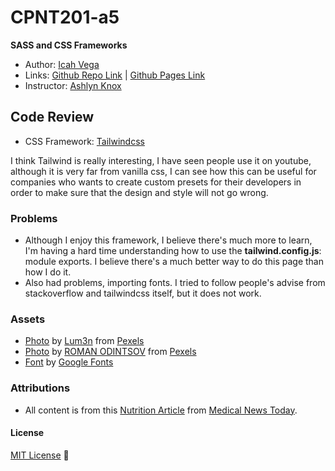# CPNT201-a5
**SASS and CSS Frameworks**

- Author: [Icah Vega](https://github.com/Icahpv)
- Links: [Github Repo Link](https://github.com/Icahpv/cpnt201-a5.git) | [Github Pages Link](https://icahpv.github.io/cpnt201-a5/)
- Instructor: [Ashlyn Knox](https://github.com/lilyx13)

## Code Review
- CSS Framework: [Tailwindcss](https://tailwindcss.com/)

I think Tailwind is really interesting, I have seen people use it on youtube, although it is very far from vanilla css, I can see how this can be useful for companies who wants to create custom presets for their developers in order to make sure that the design and style will not go wrong. 

### Problems

- Although I enjoy this framework, I believe there's much more to learn, I'm having a hard time understanding how to use the **tailwind.config.js**: module exports. I believe there's a much better way to do this page than how I do it.
- Also had problems, importing fonts. I tried to follow people's advise from stackoverflow and tailwindcss itself, but it does not work.

### Assets

- [Photo](https://www.pexels.com/photo/apricot-fruits-on-bowl-1028599/) by [Lum3n](https://www.pexels.com/@lum3n-44775) from [Pexels](https://www.pexels.com/)
- [Photo](https://www.pexels.com/photo/vegetable-salad-served-on-table-with-beef-steak-in-restaurant-4551832/) by [ROMAN ODINTSOV](https://www.pexels.com/@roman-odintsov) from [Pexels](https://www.pexels.com/)
- [Font](https://fonts.google.com/specimen/Rubik) by [Google Fonts](https://fonts.google.com/)


### Attributions

- All content is from this [Nutrition Article](https://www.medicalnewstoday.com/articles/160774) from [Medical News Today](https://www.medicalnewstoday.com/).

#### License
[MIT License](https://opensource.org/licenses/MIT) :scroll: